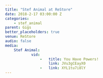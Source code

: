 ```yaml
---
title: "Stef Animal at ReStore"
date: 2018-2-17 03:00:00 Z
categories:
    - stef_animal
parent: Gigs
better_placeholders: true
venue: ReStore
audio: false
media:
    Stef Animal:
            vid:
                -   title: You Have Powers!
                    link: JVu3gCEayX0
                -   link: XYL1tu7i8lY
---
```


